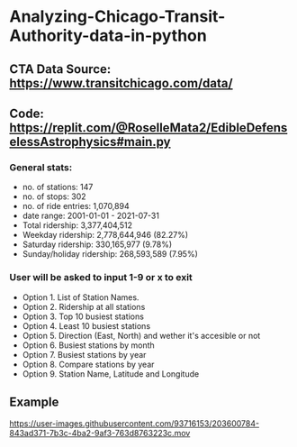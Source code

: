 # Analyzing-Chicago-Transit-Authority-data-in-python

## CTA Data Source: https://www.transitchicago.com/data/
## Code: https://replit.com/@RoselleMata2/EdibleDefenselessAstrophysics#main.py

### General stats:
  - no. of stations: 147
  - no. of stops: 302
  - no. of ride entries: 1,070,894
  - date range: 2001-01-01 - 2021-07-31
  - Total ridership: 3,377,404,512
  - Weekday ridership: 2,778,644,946 (82.27%)
  - Saturday ridership: 330,165,977 (9.78%)
  - Sunday/holiday ridership: 268,593,589 (7.95%)


### User will be asked to input 1-9 or x to exit
  - Option 1. List of Station Names. 
  - Option 2. Ridership at all stations 
  - Option 3. Top 10 busiest stations
  - Option 4. Least 10 busiest stations
  - Option 5. Direction (East, North) and wether it's accesible or not
  - Option 6. Busiest stations by month
  - Option 7. Busiest stations by year
  - Option 8. Compare stations by year
  - Option 9. Station Name, Latitude and Longitude


## Example
https://user-images.githubusercontent.com/93716153/203600784-843ad371-7b3c-4ba2-9af3-763d8763223c.mov
